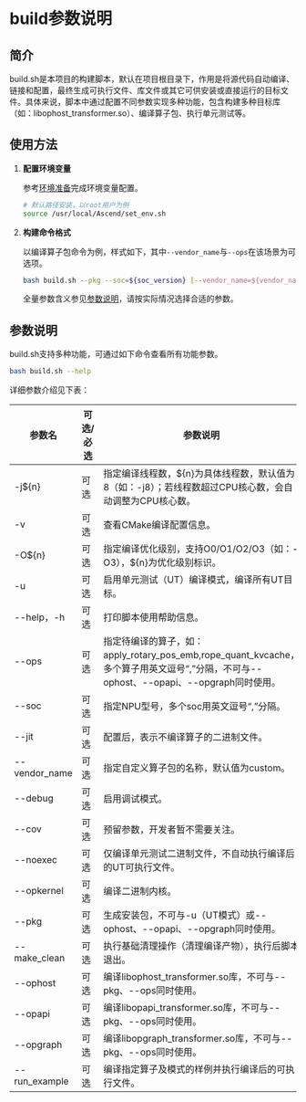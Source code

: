 # build参数说明

## 简介
build.sh是本项目的构建脚本，默认在项目根目录下，作用是将源代码自动编译、链接和配置，最终生成可执行文件、库文件或其它可供安装或直接运行的目标文件。具体来说，脚本中通过配置不同参数实现多种功能，包含构建多种目标库（如：libophost_transformer.so）、编译算子包、执行单元测试等。


## 使用方法 
1. **配置环境变量**
   
   参考[环境准备](./quick_op_invocation.md#环境准备)完成环境变量配置。
   ```bash
   # 默认路径安装，以root用户为例
   source /usr/local/Ascend/set_env.sh
   ```
2. **构建命令格式**

   以编译算子包命令为例，样式如下，其中`--vendor_name`与`--ops`在该场景为可选项。
   ```bash
   bash build.sh --pkg --soc=${soc_version} [--vendor_name=${vendor_name}] [--ops=${op_list}]
   ```
   全量参数含义参见[参数说明](#参数说明)，请按实际情况选择合适的参数。

## 参数说明
build.sh支持多种功能，可通过如下命令查看所有功能参数。
```bash
bash build.sh --help
```

详细参数介绍见下表：

| 参数名              | 可选/必选  | 参数说明                                                                         |
|------------------|--------|------------------------------------------------------------------------------|
| -j${n}           | 可选     | 指定编译线程数，${n}为具体线程数，默认值为8（如：-j8）；若线程数超过CPU核心数，会自动调整为CPU核心数。                   |
| -v               | 可选     | 查看CMake编译配置信息。                                                               |
| -O${n}           | 可选     | 指定编译优化级别，支持O0/O1/O2/O3（如：-O3），${n}为优化级别标识。                                   |
| -u               | 可选     | 启用单元测试（UT）编译模式，编译所有UT目标。                                                     |
| --help，-h        | 可选     | 打印脚本使用帮助信息。                                                                  |
| --ops            | 可选     | 指定待编译的算子，如：apply_rotary_pos_emb,rope_quant_kvcache，多个算子用英文逗号“,”分隔，不可与--ophost、--opapi、--opgraph同时使用。 |
| --soc            | 可选     | 指定NPU型号，多个soc用英文逗号“,”分隔。                                               |
| --jit            | 可选     | 配置后，表示不编译算子的二进制文件。                                                                 |
| --vendor_name    | 可选     | 指定自定义算子包的名称，默认值为custom。                                                      |
| --debug          | 可选     | 启用调试模式。                                                                      |
| --cov            | 可选     | 预留参数，开发者暂不需要关注。                                                              |
| --noexec         | 可选     | 仅编译单元测试二进制文件，不自动执行编译后的UT可执行文件。                                               |
| --opkernel       | 可选     | 编译二进制内核。                                                                     |
| --pkg        | 可选     | 生成安装包，不可与-u（UT模式）或--ophost、--opapi、--opgraph同时使用。                            |
| --make_clean     | 可选     | 执行基础清理操作（清理编译产物），执行后脚本退出。                                                    |
| --ophost         | 可选     | 编译libophost_transformer.so库，不可与--pkg、--ops同时使用。                                     |
| --opapi          | 可选     | 编译libopapi_transformer.so库，不可与--pkg、--ops同时使用。                                      |
| --opgraph        | 可选     | 编译libopgraph_transformer.so库，不可与--pkg、--ops同时使用。                                    |
| --run_example    | 可选     | 编译指定算子及模式的样例并执行编译后的可执行文件。                                                    |